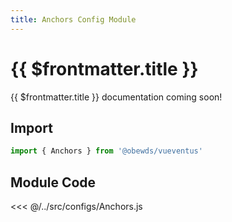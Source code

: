 ```yaml
---
title: Anchors Config Module
---
```




# {{ $frontmatter.title }}

{{ $frontmatter.title }} documentation coming soon! <!--- #TODO write docs --->






## Import

```javascript
import { Anchors } from '@obewds/vueventus'
```









## Module Code

<<< @/../src/configs/Anchors.js
